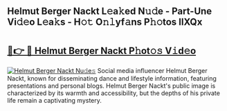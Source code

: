 ## Helmut Berger Nackt L𝚎a𝚔ed N𝚞𝚍e - Part-Une Vi𝚍𝚎o L𝚎a𝚔s - H𝚘𝚝 O𝚗𝚕yf𝚊ns P𝚑𝚘tos IlXQx

# <h2><a href="http://kf0kl0d.oniu.top/?m=Helmut+Berger+Nackt">🔗👉 🔴 Helmut Berger Nackt P𝚑ot𝚘𝚜 V𝚒d𝚎o</a></h2>

[![Helmut Berger Nackt Nu𝚍e𝚜](https://i.imgur.com/0qMVB7G.gif)](http://kf0kl0d.oniu.top/?m=Helmut+Berger+Nackt)
Social media influencer Helmut Berger Nackt, known for disseminating dance and lifestyle information, featuring presentations and personal blogs. Helmut Berger Nackt's public image is characterized by its warmth and accessibility, but the depths of his private life remain a captivating mystery.  
